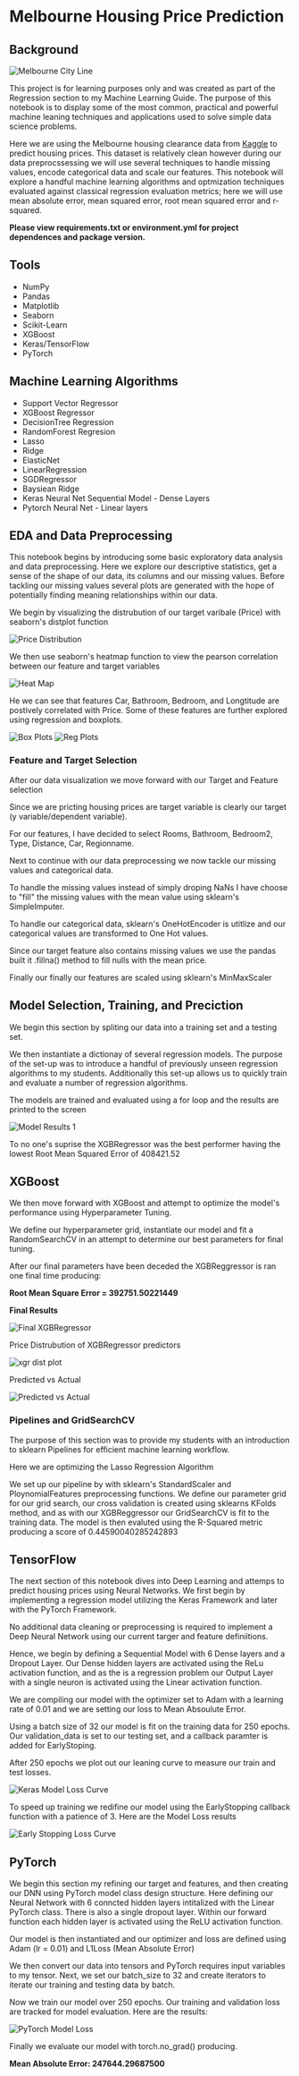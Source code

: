 # Melbourne Housing Price Prediction

## Background

![Melbourne City Line](Images/Melbourne.png)

This project is for learning purposes only and was created as part of the Regression section to my Machine Learning Guide. The purpose of this notebook is to display some of the most common, practical and powerful machine leaning techniques and applications used to solve simple data science problems. 

Here we are using the Melbourne housing clearance data from [Kaggle](https://www.kaggle.com/datasets/anthonypino/melbourne-housing-market) to predict housing prices. This dataset is relatively clean however during our data preprocssessing we will use several techniques to handle missing values, encode categorical data and scale our features. This notebook will explore a handful machine learning algorithms and optmization techniques evaluated against classical regression evaluation metrics; here we will use mean absolute error, mean squared error, root mean squared error and r-squared. 



**Please view requirements.txt or environment.yml for project dependences and package version.**


## Tools

* NumPy
* Pandas
* Matplotlib
* Seaborn
* Scikit-Learn
* XGBoost
* Keras/TensorFlow
* PyTorch

## Machine Learning Algorithms 

* Support Vector Regressor
* XGBoost Regressor
* DecisionTree Regression
* RandomForest Regresion
* Lasso
* Ridge
* ElasticNet
* LinearRegression
* SGDRegressor
* Baysiean Ridge
* Keras Neural Net Sequential Model - Dense Layers
* Pytorch Neural Net - Linear layers

## EDA and Data Preprocessing

This notebook begins by introducing some basic exploratory data analysis and data preprocessing. Here we explore our descriptive statistics, get a sense of the shape of our data, its columns and our missing values. Before tackling our missing values several plots are generated with the hope of potentially finding meaning relationships within our data.

We begin by visualizing the distrubution of our target varibale (Price) with seaborn's distplot function

![Price Distribution](Images/price_dist_plot.png)

We then use seaborn's heatmap function to view the pearson correlation between our feature and target variables

![Heat Map](Images/price_corr.png)

He we can see that features Car, Bathroom, Bedroom, and Longtitude are postively correlated with Price.
Some of these features are further explored using regression and boxplots.

![Box Plots](Images/box_plots.png) ![Reg Plots](Images/reg_plots.png)

### Feature and Target Selection

After our data visualization we move forward with our Target and Feature selection

Since we are pricting housing prices are target variable is clearly our target (y variable/dependent variable). 

For our features, I have decided to select Rooms, Bathroom, Bedroom2, Type, Distance, Car, Regionname.

Next to continue with our data preprocessing we now tackle our missing values and categorical data.

To handle the missing values instead of simply droping NaNs I have choose to "fill" the missing values with the mean value using sklearn's SimpleImputer. 

To handle our categorical data, sklearn's OneHotEncoder is utitlize and our categorical values are transformed to One Hot values.

Since our target feature also contains missing values we use the pandas built it .fillna() method to fill nulls with the mean price. 

Finally our finally our features are scaled using sklearn's MinMaxScaler

## Model Selection, Training, and Preciction

We begin this section by spliting our data into a training set and a testing set.

We then instantiate a dictionay of several regression models. The purpose of the set-up was to introduce a handful of previously unseen regression algorithms to my students. Additionally this set-up allows us to quickly train and evaluate a number of regression algorithms. 

The models are trained and evaluated using a for loop and the results are printed to the screen

![Model Results 1](Images/model_results_1.png)

To no one's suprise the XGBRegressor was the best performer having the lowest Root Mean Squared Error of 408421.52

## XGBoost

We then move forward with XGBoost and attempt to optimize the model's performance using Hyperparameter Tuning. 

We define our hyperparameter grid, instantiate our model and fit a RandomSearchCV in an attempt to determine our best parameters for final tuning.

After our final parameters have been deceded the XGBReggressor is ran one final time producing:

**Root Mean Square Error = 392751.50221449**

**Final Results**

![Final XGBRegressor](Images/final_xgbr_results.png)

Price Distrubution of XGBRegressor predictors

![xgr dist plot](Images/xgr_dist_plot.png)

Predicted vs Actual 

![Predicted vs Actual](Images/xgr_pred_true.png)

### Pipelines and GridSearchCV

The purpose of this section was to provide my students with an introduction to sklearn Pipelines for efficient machine learning workflow.

Here we are optimizing the Lasso Regression Algorithm

We set up our pipeline by with sklearn's StandardScaler and PloynomialFeatures preprocessing functions. 
We define our parameter grid for our grid search, our cross validation is created using sklearns KFolds method, and as with our XGBReggressor our GridSearchCV is fit to the training data. 
The model is then evaluted using the R-Squared metric producing a score of 0.44590040285242893

## TensorFlow

The next section of this notebook dives into Deep Learning and attemps to predict housing prices using Neural Networks. We first begin by implementing a regression model utilizing the Keras Framework and later with the PyTorch Framework. 

No additional data cleaning or preprocessing is required to implement a Deep Neural Network using our current targer and feature definiitions.

Hence, we begin by defining a Sequential Model with 6 Dense layers and a Dropout Layer. Our Dense hidden layers are activated using the ReLu activation function, and as the is a regression problem our Output Layer with a single neuron is activated using the Linear activation function. 

We are compiling our model with the optimizer set to Adam with a learning rate of 0.01 and we are setting our loss to Mean Absoulute Error. 

Using a batch size of 32 our model is fit on the training data for 250 epochs. Our validation_data is set to our testing set, and a callback paramter is added for EarlyStoping.

After 250 epochs we plot out our leaning curve to measure our train and test losses.

![Keras Model Loss Curve](Images/keras_model_loss.png)

To speed up training we redifine our model using the EarlyStopping callback function with a patience of 3. Here are the Model Loss results

![Early Stopping Loss Curve](Images/keras_model_loss_early.png)

## PyTorch

We begin this section my refining our target and features, and then creating our DNN using PyTorch model class design structure. Here defining our Neural Network with 6 conncted hidden layers intitalized with the Linear PyTorch class. There is also a single dropout layer. Within our forward function each hidden layer is activated using the ReLU activation function. 

Our model is then instantiated and our optimizer and loss are defined using Adam (lr = 0.01) and L1Loss (Mean Absolute Error)

We then convert our data into tensors and PyTorch requires input variables to my tensor.
Next, we set our batch_size to 32 and create iterators to iterate our training and testing data by batch.

Now we train our model over 250 epochs. Our training and validation loss are tracked for model evaluation. Here are the results: 

![PyTorch Model Loss](Images/pytorch_model_loss.png)

Finally we evaluate our model with torch.no_grad() producing.

**Mean Absolute Error: 247644.29687500**